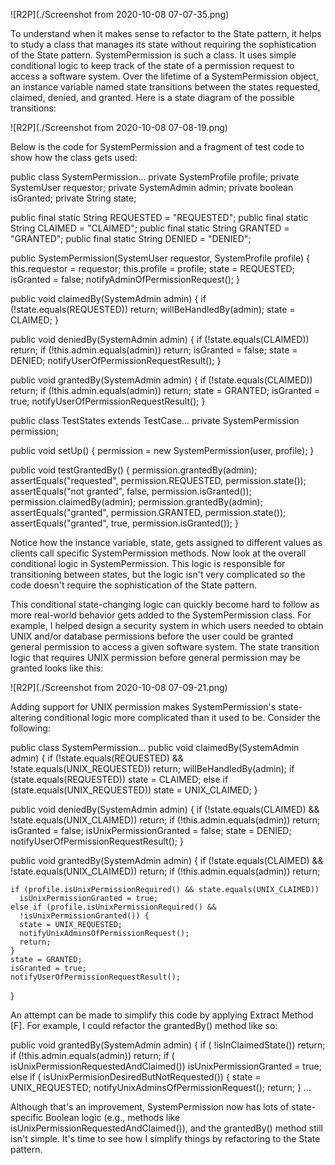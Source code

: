![R2P](./Screenshot from 2020-10-08 07-07-35.png)


To understand when it makes sense to refactor to the State pattern, it helps to study a class that manages its state without requiring the sophistication of the State pattern. SystemPermission is such a class. It uses simple conditional logic to keep track of the state of a permission request to access a software system. Over the lifetime of a SystemPermission object, an instance variable named state transitions between the states requested, claimed, denied, and granted. Here is a state diagram of the possible transitions:

![R2P](./Screenshot from 2020-10-08 07-08-19.png)

Below is the code for SystemPermission and a fragment of test code to show how the class gets used:

public class SystemPermission...
  private SystemProfile profile;
  private SystemUser requestor;
  private SystemAdmin admin;
  private boolean isGranted;
  private String state;

  public final static String REQUESTED = "REQUESTED";
  public final static String CLAIMED = "CLAIMED";
  public final static String GRANTED = "GRANTED";
  public final static String DENIED = "DENIED";

  public SystemPermission(SystemUser requestor, SystemProfile profile) {
    this.requestor = requestor;
    this.profile = profile;
    state = REQUESTED;
    isGranted = false;
    notifyAdminOfPermissionRequest();
  }

  public void claimedBy(SystemAdmin admin) {
    if (!state.equals(REQUESTED))
      return;
    willBeHandledBy(admin);
    state = CLAIMED;
  }

  public void deniedBy(SystemAdmin admin) {
    if (!state.equals(CLAIMED))
      return;
    if (!this.admin.equals(admin))
      return;
    isGranted = false;
    state = DENIED;
    notifyUserOfPermissionRequestResult();
  }

  public void grantedBy(SystemAdmin admin) {
    if (!state.equals(CLAIMED))
      return;
    if (!this.admin.equals(admin))
      return;
    state = GRANTED;
    isGranted = true;
    notifyUserOfPermissionRequestResult();
  }

public class TestStates extends TestCase...
  private SystemPermission permission;

  public void setUp() {
    permission = new SystemPermission(user, profile);
  }

  public void testGrantedBy() {
    permission.grantedBy(admin);
    assertEquals("requested", permission.REQUESTED, permission.state());
    assertEquals("not granted", false, permission.isGranted());
    permission.claimedBy(admin);
    permission.grantedBy(admin);
    assertEquals("granted", permission.GRANTED, permission.state());
    assertEquals("granted", true, permission.isGranted());
  }

Notice how the instance variable, state, gets assigned to different values as clients call specific SystemPermission methods. Now look at the overall conditional logic in SystemPermission. This logic is responsible for transitioning between states, but the logic isn't very complicated so the code doesn't require the sophistication of the State pattern.

This conditional state-changing logic can quickly become hard to follow as more real-world behavior gets added to the SystemPermission class. For example, I helped design a security system in which users needed to obtain UNIX and/or database permissions before the user could be granted general permission to access a given software system. The state transition logic that requires UNIX permission before general permission may be granted looks like this:

![R2P](./Screenshot from 2020-10-08 07-09-21.png)


Adding support for UNIX permission makes SystemPermission's state-altering conditional logic more complicated than it used to be. Consider the following:

public class SystemPermission...
  public void claimedBy(SystemAdmin admin) {
    if (!state.equals(REQUESTED) && !state.equals(UNIX_REQUESTED))
      return;
    willBeHandledBy(admin);
    if (state.equals(REQUESTED))
      state = CLAIMED;
    else if (state.equals(UNIX_REQUESTED))
      state = UNIX_CLAIMED;
  }

  public void deniedBy(SystemAdmin admin) {
    if (!state.equals(CLAIMED) && !state.equals(UNIX_CLAIMED))
      return;
    if (!this.admin.equals(admin))
      return;
    isGranted = false;
    isUnixPermissionGranted = false;
    state = DENIED;
    notifyUserOfPermissionRequestResult();
  }

  public void grantedBy(SystemAdmin admin) {
    if (!state.equals(CLAIMED) && !state.equals(UNIX_CLAIMED))
      return;
    if (!this.admin.equals(admin))
      return;

    if (profile.isUnixPermissionRequired() && state.equals(UNIX_CLAIMED))
      isUnixPermissionGranted = true;
    else if (profile.isUnixPermissionRequired() &&
      !isUnixPermissionGranted()) {
      state = UNIX_REQUESTED;
      notifyUnixAdminsOfPermissionRequest();
      return;
    }
    state = GRANTED;
    isGranted = true;
    notifyUserOfPermissionRequestResult();
  }

An attempt can be made to simplify this code by applying Extract Method [F]. For example, I could refactor the grantedBy() method like so:

public void grantedBy(SystemAdmin admin) {
  if (
!isInClaimedState())
    return;
  if (!this.admin.equals(admin))
    return;
  if (
isUnixPermissionRequestedAndClaimed())
    isUnixPermissionGranted = true;
  else if (
isUnixPermisionDesiredButNotRequested()) {
    state = UNIX_REQUESTED;
    notifyUnixAdminsOfPermissionRequest();
    return;
  }
  ...

Although that's an improvement, SystemPermission now has lots of state-specific Boolean logic (e.g., methods like isUnixPermissionRequestedAndClaimed()), and the grantedBy() method still isn't simple. It's time to see how I simplify things by refactoring to the State pattern.